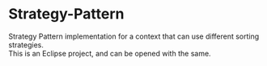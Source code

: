 # Strategy-Pattern
Strategy Pattern implementation for a context that can use different sorting strategies. \
This is an Eclipse project, and can be opened with the same.
